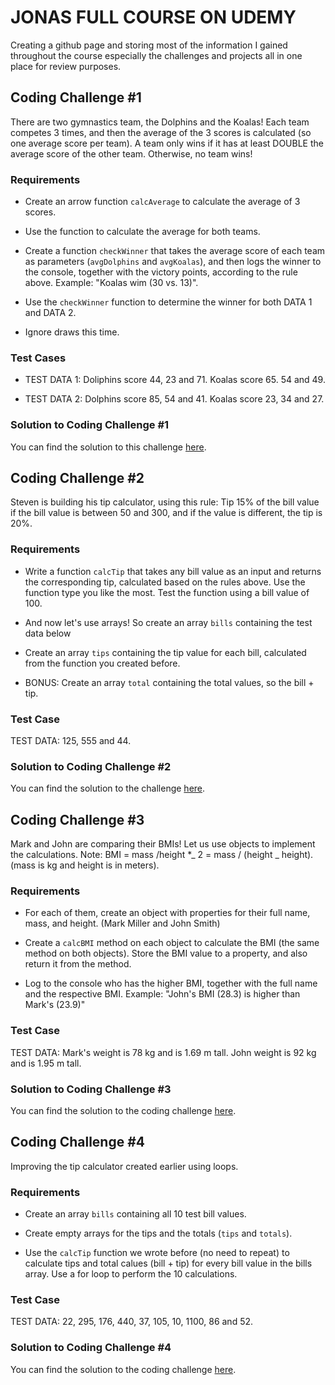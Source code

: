 # JONAS FULL COURSE ON UDEMY

Creating a github page and storing most of the information I gained throughout the course especially the challenges and projects all in one place for review purposes.

## Coding Challenge #1

There are two gymnastics team, the Dolphins and the Koalas! Each team competes 3 times, and then the average of the 3 scores is calculated (so one average score per team).
A team only wins if it has at least DOUBLE the average score of the other team. Otherwise, no team wins!

### Requirements

- Create an arrow function `calcAverage` to calculate the average of 3 scores.

- Use the function to calculate the average for both teams.

- Create a function `checkWinner` that takes the average score of each team as parameters (`avgDolphins` and `avgKoalas`), and then logs the winner to the console, together with the victory points, according to the rule above. Example: "Koalas wim (30 vs. 13)".

- Use the `checkWinner` function to determine the winner for both DATA 1 and DATA 2.

- Ignore draws this time.

### Test Cases

- TEST DATA 1: Doliphins score 44, 23 and 71. Koalas score 65. 54 and 49.

- TEST DATA 2: Dolphins score 85, 54 and 41. Koalas score 23, 34 and 27.

### Solution to Coding Challenge #1

You can find the solution to this challenge [here](./codingchallenge%231.js).

## Coding Challenge #2

Steven is building his tip calculator, using this rule: Tip 15% of the bill value if the bill value is between 50 and 300, and if the value is different, the tip is 20%.

### Requirements

- Write a function `calcTip` that takes any bill value as an input and returns the corresponding tip, calculated based on the rules above. Use the function type you like the most. Test the function using a bill value of 100.

- And now let's use arrays! So create an array `bills` containing the test data below

- Create an array `tips` containing the tip value for each bill, calculated from the function you created before.

- BONUS: Create an array `total` containing the total values, so the bill + tip.

### Test Case

TEST DATA: 125, 555 and 44.

### Solution to Coding Challenge #2

You can find the solution to the challenge [here](./codingchallenge%232.js).

## Coding Challenge #3

Mark and John are comparing their BMIs! Let us use objects to implement the calculations. Note: BMI = mass /height \*_ 2 = mass / (height _ height). (mass is kg and height is in meters).

### Requirements

- For each of them, create an object with properties for their full name, mass, and height. (Mark Miller and John Smith)

- Create a `calcBMI` method on each object to calculate the BMI (the same method on both objects). Store the BMI value to a property, and also return it from the method.

- Log to the console who has the higher BMI, together with the full name and the respective BMI. Example: "John's BMI (28.3) is higher than Mark's (23.9)"

### Test Case

TEST DATA: Mark's weight is 78 kg and is 1.69 m tall. John weight is 92 kg and is 1.95 m tall.

### Solution to Coding Challenge #3

You can find the solution to the coding challenge [here](./codingchallenge%233.js).

## Coding Challenge #4

Improving the tip calculator created earlier using loops.

### Requirements

- Create an array `bills` containing all 10 test bill values.

- Create empty arrays for the tips and the totals (`tips` and `totals`).

- Use the `calcTip` function we wrote before (no need to repeat) to calculate tips and total calues (bill + tip) for every bill value in the bills array. Use a for loop to perform the 10 calculations.

### Test Case

TEST DATA: 22, 295, 176, 440, 37, 105, 10, 1100, 86 and 52.

### Solution to Coding Challenge #4

You can find the solution to the coding challenge [here](./codingchallenge%234.js).
